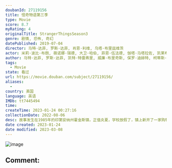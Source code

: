 ```yaml
---
doubanId: 27119156
title: 怪奇物语第三季
type: Movie
score: 8.7
myRating: 4
originalTitle: StrangerThingsSeason3
genre: 剧情, 恐怖, 奇幻
datePublished: 2019-07-04
director: 马特·达菲, 罗斯·达菲, 肖恩·利维, 乌塔·布里兹维茨
actor: 米莉·波比·布朗, 薇诺娜·瑞德, 大卫·哈伯, 菲恩·伍法德, 伽塔·马塔拉佐, 凯莱布·麦克劳克林, 诺亚·施纳普, 萨迪·辛克, 娜塔莉·戴尔, 查理·希顿, 乔·基瑞, 戴克·蒙哥马利, 玛雅·霍克, 普莉雅·弗格森, 卡拉·布欧诺, 西恩·奥斯汀, 杰克·布塞, 乔·克里斯特, 凯瑟琳·科廷, 迈克尔·帕克, 弗兰切丝卡·雷阿莱, 亚历克·乌特戈夫, 卡拉·曼泰拉, 安妮斯顿·普莱斯, 婷斯莉·普莱斯, 肖恩·索斯, 加布里埃拉·皮佐罗, 加利·艾尔维斯, 威尔·切斯, 阿莉莎·布鲁克, 克里斯托弗·康夫瑞, 艾比·格洛弗, 肖恩·迈克尔·韦伯, 安德烈·伊夫琴科, 卡德罗莎·奥娜·卡罗尔, 斯科特·德克特, 马克·德米特, 阿瑟·达尔比尼扬, undefined
author: 马特·达菲, 罗斯·达菲, 凯特·特雷弗里, 威廉·布里奇斯, 保罗·迪赫特, 柯蒂斯·格温
tags:
  - Movie
state: 看过
url: https://movie.douban.com/subject/27119156/
aliases:
  - 
country: 美国
language: 英语
IMDb: tt7445494
time: 
createTime: 2023-01-24 00:27:16
collectionDate: 2022-08-06
desc: 故事发生在1985年的印第安纳州霍金斯镇，正值炎夏，学校放假了，镇上新开了一家购物中心，霍金斯小组成员也即将成年。情窦初开的同时，也使小组成员的动态变得更加复杂，他们必须找出一起长大的方法。与此同时，...
date created: 2023-01-24
date modified: 2023-03-08
---
```


![image](p2558683543.jpg)

Comment:
---
